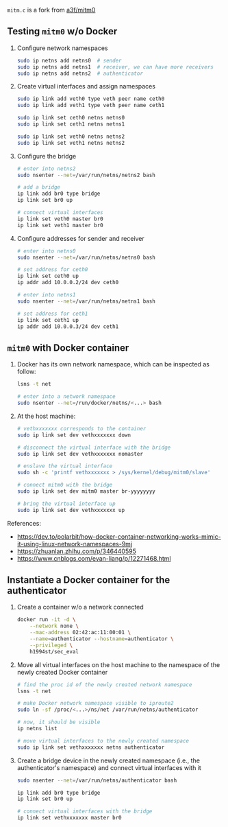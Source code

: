 `mitm.c` is a fork from [a3f/mitm0](https://github.com/a3f/mitm0)

## Testing `mitm0` w/o Docker

1. Configure network namespaces

    ```bash
    sudo ip netns add netns0  # sender
    sudo ip netns add netns1  # receiver, we can have more receivers
    sudo ip netns add netns2  # authenticator
    ```

2. Create virtual interfaces and assign namespaces

    ```bash
    sudo ip link add veth0 type veth peer name ceth0
    sudo ip link add veth1 type veth peer name ceth1
    
    sudo ip link set ceth0 netns netns0
    sudo ip link set ceth1 netns netns1
    
    sudo ip link set veth0 netns netns2
    sudo ip link set veth1 netns netns2
    ```

3. Configure the bridge

    ```bash
    # enter into netns2
    sudo nsenter --net=/var/run/netns/netns2 bash
    
    # add a bridge
    ip link add br0 type bridge
    ip link set br0 up
    
    # connect virtual interfaces
    ip link set veth0 master br0
    ip link set veth1 master br0
    ```

4. Configure addresses for sender and receiver

    ```bash
    # enter into netns0
    sudo nsenter --net=/var/run/netns/netns0 bash
    
    # set address for ceth0
    ip link set ceth0 up
    ip addr add 10.0.0.2/24 dev ceth0
    
    # enter into netns1
    sudo nsenter --net=/var/run/netns/netns1 bash
    
    # set address for ceth1
    ip link set ceth1 up
    ip addr add 10.0.0.3/24 dev ceth1
    ```

## `mitm0` with Docker container

1. Docker has its own network namespace, which can be inspected as follow:

    ```bash
    lsns -t net
    
    # enter into a network namespace
    sudo nsenter --net=/run/docker/netns/<...> bash
    ```

2. At the host machine:

    ```bash
    # vethxxxxxxx corresponds to the container
    sudo ip link set dev vethxxxxxxx down
    
    # disconnect the virtual interface with the bridge
    sudo ip link set dev vethxxxxxxx nomaster
    
    # enslave the virtual interface
    sudo sh -c 'printf vethxxxxxxx > /sys/kernel/debug/mitm0/slave'
    
    # connect mitm0 with the bridge
    sudo ip link set dev mitm0 master br-yyyyyyyy
    
    # bring the virtual interface up
    sudo ip link set dev vethxxxxxxx up
    ```

References:

- https://dev.to/polarbit/how-docker-container-networking-works-mimic-it-using-linux-network-namespaces-9mj
- https://zhuanlan.zhihu.com/p/346440595
- https://www.cnblogs.com/evan-liang/p/12271468.html

## Instantiate a Docker container for the authenticator

1. Create a container w/o a network connected

    ```bash
    docker run -it -d \
        --network none \
        --mac-address 02:42:ac:11:00:01 \
        --name=authenticator --hostname=authenticator \
        --privileged \
        h1994st/sec_eval
    ```

2. Move all virtual interfaces on the host machine to the namespace of the newly created Docker container

    ```bash
    # find the proc id of the newly created network namespace
    lsns -t net

    # make Docker network namespace visible to iproute2
    sudo ln -sf /proc/<...>/ns/net /var/run/netns/authenticator

    # now, it should be visible
    ip netns list

    # move virtual interfaces to the newly created namespace
    sudo ip link set vethxxxxxxx netns authenticator
    ```

3. Create a bridge device in the newly created namespace (i.e., the authenticator's namespace) and connect virtual interfaces with it

    ```bash
    sudo nsenter --net=/var/run/netns/authenticator bash
 
    ip link add br0 type bridge
    ip link set br0 up

    # connect virtual interfaces with the bridge
    ip link set vethxxxxxxx master br0
    ```
